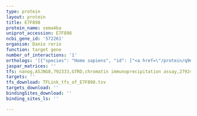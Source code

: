 ```yaml
---
type: protein
layout: protein
title: E7F898
protein_name: sema4ba
uniprot_accession: E7F898
ncbi_gene_id: '572261'
organism: Danio rerio
function: target gene
number_of_interactions: '1'
orthologs: '[{"species": "Homo sapiens", "id": ["<a href=\"/protein/q9npr2\">Q9NPR2</a>"]}, {"species": "Mus musculus", "id": ["<a href=\"/protein/q62179\">Q62179</a>"]}, {"species": "Rattus norvegicus", "id": ["<a href=\"/protein/f1lsv0\">F1LSV0</a>"]}, {"species": "Drosophila melanogaster", "id": ["M9PB77"]}]'
jaspar_matrices: ''
tfs: nanog,A5JNG8,792333,GTRD,chromatin immunoprecipitation assay,27924024%5Buid%5D,No
targets: ''
tfs_download: TFLink_tfs_of_E7F898.tsv
targets_download: ''
bindingSites_download: ''
binding_sites_ls: ''

---
```

